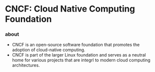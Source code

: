 # CNCF: Cloud Native Computing Foundation

### about

- CNCF is an open-source software foundation that promotes the adoption of cloud-native computing.
- CNCF is part of the larger Linux foundation and serves as a neutral home for various projects that are integrl to modern cloud computing architectures.

